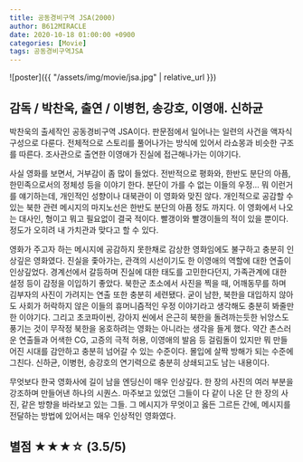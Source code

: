 ```yaml
---
title: 공동경비구역 JSA(2000)
author: B612MIRACLE
date: 2020-10-18 01:00:00 +0900
categories: [Movie]
tags: 공동경비구역JSA
---
```


![poster]({{ "/assets/img/movie/jsa.jpg" | relative_url }})
## 감독 / 박찬욱, 출연 / 이병헌, 송강호, 이영애. 신하균

박찬욱의 출세작인 공동경비구역 JSA이다. 판문점에서 일어나는 일련의 사건을 액자식 구성으로 다룬다. 전체적으로 스토리를 풀어나가는 방식에 있어서 라쇼몽과 비슷한 구조를 따른다.
조사관으로 출연한 이영애가 진실에 접근해나가는 이야기다.

사실 영화를 보면서, 거부감이 좀 많이 들었다. 전반적으로 평화와, 한반도 분단의 아픔, 한민족으로서의 정체성 등을 이야기 한다. 분단이 가를 수 없는 이들의 우정... 뭐 이런거를 얘기하는데, 개인적인 성향이나 대북관이 이 영화와 맞진 않다. 개인적으로 공감할 수 있는 북한 관련 메시지의 마지노선은 한반도 분단의 아픔 정도 까지다. 이 영화에서 나오는 대사인, 형이고 뭐고 필요없이 결국 적이다. 빨갱이와 빨갱이들의 적이 있을 뿐이다. 정도가 오히려 내 가치관과 맞다고 할 수 있다.

영화가 주고자 하는 메시지에 공감하지 못한채로 감상한 영화임에도 불구하고 충분히 인상깊은 영화였다. 진실을 좇아가는, 관객의 시선이기도 한 이영애의 역할에 대한 연출이 인상깊었다. 경계선에서 갈등하며 진실에 대한 태도를 고민한다던지, 가족관계에 대한 설정 등이 감정을 이입하기 좋았다. 북한군 초소에서 사진을 찍을 때, 어깨동무를 하며 김부자의 사진이 가려지는 연출 또한 충분히 세련됐다. 굳이 남한, 북한을 대입하지 않아도 사회가 허락하지 않은 이들의 휴머니즘적인 우정 이야기라고 생각해도 충분히 봐줄만한 이야기다. 그리고 초코파이씬, 강아지 씬에서 은근히 북한을 돌려까는듯한 뉘앙스도 풍기는 것이 무작정 북한을 옹호하려는 영화는 아니라는 생각을 들게 했다. 약간 촌스러운 연출들과 어색한 CG, 고증의 극적 허용, 이영애의 발음 등 걸림돌이 있지만 뭐 만들어진 시대를 감안하고 충분히 넘어갈 수 있는 수준이다. 몰입에 살짝 방해가 되는 수준에 그친다. 신하균, 이병헌, 송강호의 연기력으로 충분히 상쇄되고도 남는 내용이다. 

무엇보다 한국 영화사에 길이 남을 엔딩신이 매우 인상깊다. 한 장의 사진의 여러 부분을 강조하며 만들어낸 하나의 시퀀스. 마주보고 있었던 그들이 다 같이 나온 단 한 장의 사진, 같은 방향을 바라보고 있는 그들. 그 메시지가 무엇이고 옳든 그르든 간에, 메시지를 전달하는 방법에 있어서는 매우 인상적인 영화였다.

## 별점 ★★★☆ (3.5/5)